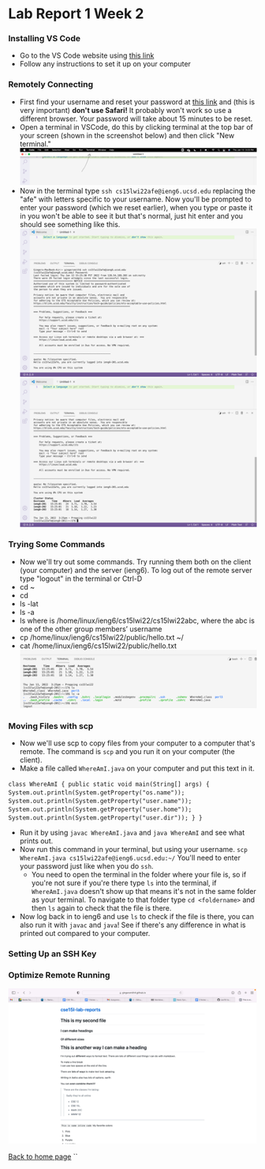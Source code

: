 # Lab Report 1 Week 2

### Installing VS Code
- Go to the VS Code website using [this link](https://code.visualstudio.com)
- Follow any instructions to set it up on your computer 

### Remotely Connecting
- First find your username and reset your password at [this link](https://sdacs.ucsd.edu/~icc/index.php) and (this is very important) **don't use Safari!** It probably won't work so use a different browser. Your password will take about 15 minutes to be reset.
- Open a terminal in VSCode, do this by clicking terminal at the top bar of your screen (shown in the screenshot below) and then click "New terminal."
![terminal demo](/terminal.png)
- Now in the terminal type `ssh cs15lwi22afe@ieng6.ucsd.edu` replacing the "afe" with letters specific to your username. Now you'll be prompted to enter your password (which we reset earlier), when you type or paste it in you won't be able to see it but that's normal, just hit enter and you should see something like this.
![ssh 1](/remote1.png)
![ssh 2](/remote2.png)

### Trying Some Commands 
- Now we'll try out some commands. Try running them both on the client (your computer) and the server (ieng6). To log out of the remote server type "logout" in the terminal or Ctrl-D
- cd ~
- cd
- ls -lat
- ls -a
- ls <directory> where <directory> is /home/linux/ieng6/cs15lwi22/cs15lwi22abc, where the abc is one of the other group members’ username
- cp /home/linux/ieng6/cs15lwi22/public/hello.txt ~/
- cat /home/linux/ieng6/cs15lwi22/public/hello.txt
![commands](/commands.png)

### Moving Files with scp
- Now we'll use scp to copy files from your computer to a computer that's remote. The command is `scp` and you run it on your computer (the client).
- Make a file called `WhereAmI.java` on your computer and put this text in it. 

`class WhereAmI {
  public static void main(String[] args) {
    System.out.println(System.getProperty("os.name"));
    System.out.println(System.getProperty("user.name"));
    System.out.println(System.getProperty("user.home"));
    System.out.println(System.getProperty("user.dir"));
  }
}
`

- Run it by using `javac WhereAmI.java` and `java WhereAmI` and see what prints out.
- Now run this command in your terminal, but using your username. `scp WhereAmI.java cs15lwi22afe@ieng6.ucsd.edu:~/` You'll need to enter your password just like when you do `ssh`.
    - You need to open the terminal in the folder where your file is, so if you're not sure if you're there type `ls` into the terminal, if `WhereAmI.java` doesn't show up that means it's not in the same folder as your terminal. To navigate to that folder type `cd <foldername>` and then `ls` again to check that the file is there.
- Now log back in to ieng6 and use `ls` to check if the file is there, you can also run it with `javac` and `java`! See if there's any difference in what is printed out compared to your computer.

### Setting Up an SSH Key

### Optimize Remote Running

![Screenshot of my website](/exampleScreenShot.png)

[Back to home page](index.html)
``
